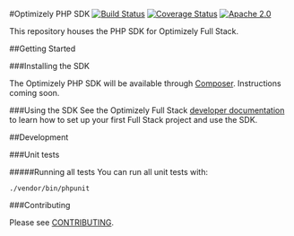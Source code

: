 #Optimizely PHP SDK
[![Build Status](https://travis-ci.com/optimizely/optimizely-testing-sdk-php.svg?token=xoLe5GgfDMgLPXDntAq3&branch=master)](https://travis-ci.com/optimizely/optimizely-testing-sdk-php)
[![Coverage Status](https://coveralls.io/repos/github/optimizely/optimizely-testing-sdk-php/badge.svg?branch=master&t=4n6YBV)](https://coveralls.io/github/optimizely/optimizely-testing-sdk-php?branch=add_coveralls)
[![Apache 2.0](https://img.shields.io/github/license/nebula-plugins/gradle-extra-configurations-plugin.svg)](http://www.apache.org/licenses/LICENSE-2.0)

This repository houses the PHP SDK for Optimizely Full Stack.

##Getting Started

###Installing the SDK

The Optimizely PHP SDK will be available through [Composer](https://getcomposer.org/). Instructions coming soon.

###Using the SDK
See the Optimizely Full Stack [developer documentation](https://developers.optimizely.com/x/solutions/sdks/reference/?language=php) to learn how to set up your first Full Stack project and use the SDK.

##Development

###Unit tests

#####Running all tests
You can run all unit tests with:

```
./vendor/bin/phpunit
```

###Contributing

Please see [CONTRIBUTING](CONTRIBUTING.md).
